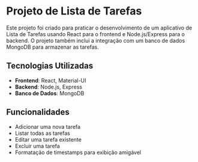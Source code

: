 # Projeto de Lista de Tarefas

Este projeto foi criado para praticar o desenvolvimento de um aplicativo de Lista de Tarefas usando React para o frontend e Node.js/Express para o backend. O projeto também inclui a integração com um banco de dados MongoDB para armazenar as tarefas.

## Tecnologias Utilizadas

- **Frontend**: React, Material-UI
- **Backend**: Node.js, Express
- **Banco de Dados**: MongoDB


## Funcionalidades

- Adicionar uma nova tarefa
- Listar todas as tarefas
- Editar uma tarefa existente
- Excluir uma tarefa
- Formatação de timestamps para exibição amigável


